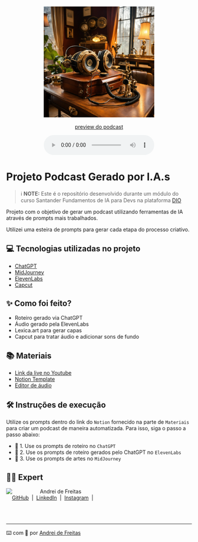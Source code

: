 <p align="center">
    <img 
        src="./assets/Steampunk musical headset sitting on a desk near a.webp"
        width="300"
    />
</p>

<p align="center">
    <a href="https://andreidefreitas.com">preview do podcast</a>
</p>

<div align="center">
    <audio src="output/podcast_audio.mp3" controls title="Podcast editado"></audio>
</div>

# Projeto Podcast Gerado por I.A.s

> ℹ️ **NOTE:** Este é o repositório desenvolvido durante um módulo do curso Santander Fundamentos de IA para Devs na plataforma [DIO](https://dio.me)

Projeto com o objetivo de gerar um podcast utilizando ferramentas de IA através de prompts mais trabalhados.

Utilizei uma esteira de prompts para gerar cada etapa do processo criativo.

## 💻 Tecnologias utilizadas no projeto

- [ChatGPT](https://chat.openai.com/) 
- [MidJourney](https://www.midjourney.com/app/)
- [ElevenLabs](https://beta.elevenlabs.io/)
- [Capcut](https://www.capcut.com/pt-br/)

## ✨ Como foi feito?

- Roteiro gerado via ChatGPT
- Áudio gerado pela ElevenLabs
- Lexica.art para gerar capas
- Capcut para tratar áudio e adicionar sons de fundo

## 📚 Materiais

- [Link da live no Youtube](https://www.youtube.com)
- [Notion Template](https://helpful-jump-17b.notion.site/PAS-Podcast-AI-Studio-210489e15d7a4a73b743bb159e45d06f?pvs=4)
- [Editor de áudio](https://www.capcut.com/editor?from_page=landing_page&__action_from=picture_V%C3%ADdeos%20profissionais%20em%20minutos,%20n%C3%A3o%20em%20horas.)

## 🛠️ Instruções de execução

Utilize os prompts dentro do link do `Notion` fornecido na parte de `Materiais` para criar um podcast de maneira automatizada. Para isso, siga o passo a passo abaixo:

- 🤖 1. Use os prompts de roteiro no `ChatGPT`
- 🤖 2. Use os prompts de roteiro gerados pelo ChatGPT no `ElevenLabs`
- 🤖 3. Use os prompts de artes no `MidJourney`

## 👨‍💻 Expert

<p>
    <img 
      align="left" 
      margin="10" 
      width="80" 
      src="https://avatars.githubusercontent.com/u/69432463?v=4"
    />
    <p>&nbsp;&nbsp;&nbsp;Andrei de Freitas<br>
    &nbsp;&nbsp;&nbsp;
    <a href="https://github.com/andreidefreitas">GitHub</a>
    &nbsp;|&nbsp;
    <a href="https://www.linkedin.com/in/paulo-andrei-de-freitas-bandeira-a10935194">LinkedIn</a>
    &nbsp;|&nbsp;
    <a href="https://www.instagram.com/0_e.r.e.m.i.t.a./">Instagram</a>
    &nbsp;|&nbsp;
    </p>
</p>
<br/><br/>

---

⌨️ com 💜 por [Andrei de Freitas](https://github.com/andreidefreitas)
